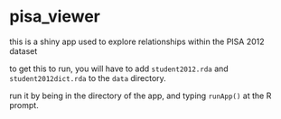 # pisa_viewer

this is a shiny app used to explore relationships within the PISA 2012 dataset

to get this to run, you will have to add `student2012.rda` and `student2012dict.rda` to the `data` directory.

run it by being in the directory of the app, and typing `runApp()` at the R prompt.